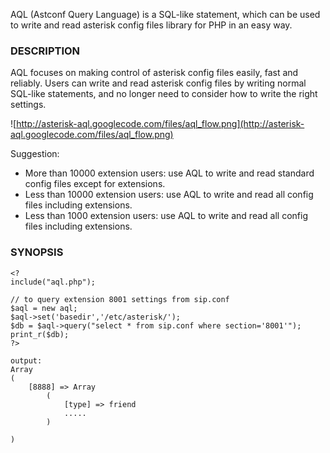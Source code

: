 AQL (Astconf Query Language) is a SQL-like statement, which can be used to write and read asterisk config files library for PHP in an easy way.

### DESCRIPTION ###

AQL focuses on making control of asterisk config files easily, fast and reliably. Users can write and read asterisk config files by writing normal SQL-like statements, and no longer need to consider how to write the right settings.

![http://asterisk-aql.googlecode.com/files/aql_flow.png](http://asterisk-aql.googlecode.com/files/aql_flow.png)

Suggestion:
  * More than 10000 extension users: use AQL to write and read standard config files except for extensions.
  * Less than 10000 extension users: use AQL to write and read all config files including extensions.
  * Less than 1000 extension users: use AQL to write and read all config files including extensions.


### SYNOPSIS ###
```
<?
include("aql.php");

// to query extension 8001 settings from sip.conf
$aql = new aql;
$aql->set('basedir','/etc/asterisk/');
$db = $aql->query("select * from sip.conf where section='8001'");
print_r($db);
?>

output:
Array
(
    [8888] => Array
        (
            [type] => friend
            .....
        )

)
```